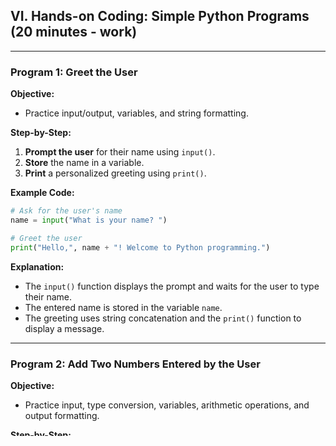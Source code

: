 ## VI. Hands-on Coding: Simple Python Programs (20 minutes - work)

---

### **Program 1: Greet the User**

**Objective:**

* Practice input/output, variables, and string formatting.

**Step-by-Step:**

1. **Prompt the user** for their name using `input()`.
2. **Store** the name in a variable.
3. **Print** a personalized greeting using `print()`.

**Example Code:**

```python
# Ask for the user's name
name = input("What is your name? ")

# Greet the user
print("Hello,", name + "! Welcome to Python programming.")
```

**Explanation:**

* The `input()` function displays the prompt and waits for the user to type their name.
* The entered name is stored in the variable `name`.
* The greeting uses string concatenation and the `print()` function to display a message.

---

### **Program 2: Add Two Numbers Entered by the User**

**Objective:**

* Practice input, type conversion, variables, arithmetic operations, and output formatting.

**Step-by-Step:**

1. **Prompt the user** to enter two numbers.
2. **Store** both inputs in variables.
3. **Convert** the inputs from strings to floats or ints.
4. **Add** the two numbers.
5. **Print** the result.

**Example Code:**

```python
# Ask the user for two numbers
num1 = input("Enter the first number: ")
num2 = input("Enter the second number: ")

# Convert the inputs to float (to allow decimals)
num1 = float(num1)
num2 = float(num2)

# Add the numbers
result = num1 + num2

# Print the result using an f-string
print(f"The sum of {num1} and {num2} is {result}.")
```

**Explanation:**

* `input()` collects user input as strings.
* `float()` converts input to numbers (for whole numbers, `int()` can also be used).
* The sum is stored in `result`.
* The output is displayed using an **f-string** for clarity and readability.

---

### **Bonus Program: Mini Calculator (Combines Both Examples and More)**

**Objective:**

* Reinforce input, output, data types, variables, and arithmetic.
* Demonstrate user-friendly interaction.

**Example Code:**

```python
# Welcome message
print("Welcome to the Python Mini Calculator!")

# Get user's name
name = input("What's your name? ")
print(f"Hi, {name}! Let's do some math.")

# Get two numbers from user
a = float(input("Enter the first number: "))
b = float(input("Enter the second number: "))

# Perform calculations
print(f"{a} + {b} = {a + b}")
print(f"{a} - {b} = {a - b}")
print(f"{a} * {b} = {a * b}")
if b != 0:
    print(f"{a} / {b} = {a / b}")
else:
    print("Cannot divide by zero.")
```

**Explanation:**

* This example brings together everything from today: input/output, variables, data types, arithmetic, conditionals (for division by zero), and string formatting.

---

### **Activity Instructions for Students**

* Type each example into your IDE or Jupyter notebook.
* Modify the programs (change variable names, messages, or add new features).
* Experiment with both `int` and `float` conversions.
* Try to break the program—what happens if you type a word instead of a number?

---

### **Summary of Skills Practiced**

* Declaring and using variables
* Getting user input (`input()`)
* Printing output (`print()`)
* Using data types (`str`, `int`, `float`)
* Performing arithmetic operations
* String formatting (`+` and f-strings)
* Handling basic errors (like dividing by zero)

